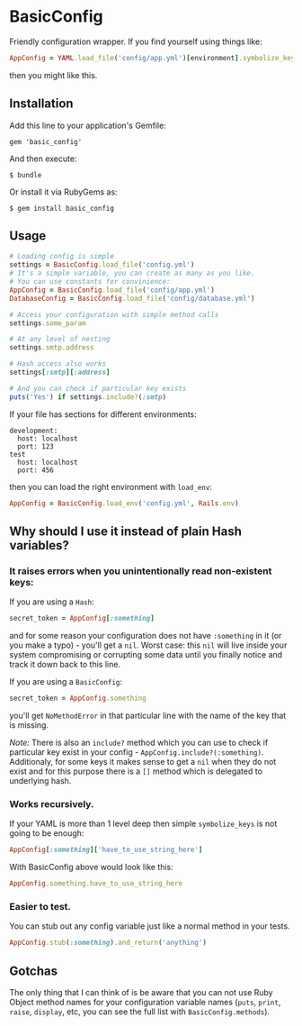 # BasicConfig

Friendly configuration wrapper. If you find yourself using things like:

```ruby
AppConfig = YAML.load_file('config/app.yml')[environment].symbolize_keys
```

then you might like this.

## Installation

Add this line to your application's Gemfile:

    gem 'basic_config'

And then execute:

    $ bundle

Or install it via RubyGems as:

    $ gem install basic_config

## Usage

```ruby
# Loading config is simple
settings = BasicConfig.load_file('config.yml')
# It's a simple variable, you can create as many as you like.
# You can use constants for convinience:
AppConfig = BasicConfig.load_file('config/app.yml')
DatabaseConfig = BasicConfig.load_file('config/database.yml')

# Access your configuration with simple method calls
settings.some_param

# At any level of nesting
settings.smtp.address

# Hash access also works
settings[:smtp][:address]

# And you can check if particular key exists
puts('Yes') if settings.include?(:smtp)
```

If your file has sections for different environments:
```
development:
  host: localhost
  port: 123
test
  host: localhost
  port: 456
```
then you can load the right environment with `load_env`:
```ruby
AppConfig = BasicConfig.load_env('config.yml', Rails.env)
```

## Why should I use it instead of plain Hash variables?

### It raises errors when you unintentionally read non-existent keys:

If you are using a `Hash`:
```ruby
secret_token = AppConfig[:something]
```
and for some reason your configuration does not have `:something` in it (or you
make a typo) - you'll get a `nil`. Worst case: this `nil` will live inside your system compromising
or corrupting some data until you finally notice and track it down back to this line.

If you are using a `BasicConfig`:
```ruby
secret_token = AppConfig.something
```
you'll get `NoMethodError` in that particular line with the name of the key that
is missing.

*Note:* There is also an `include?` method which you can use to check if
particular key exist in your config - `AppConfig.include?(:something)`.
Additionaly, for some keys it makes sense to get a `nil` when they do not exist and for this
purpose there is a `[]` method which is delegated to underlying hash.

### Works recursively.

If your YAML is more than 1 level deep then simple `symbolize_keys` is not going to be enough:
```ruby
AppConfig[:something]['have_to_use_string_here']
```

With BasicConfig above would look like this:
```ruby
AppConfig.something.have_to_use_string_here
```

### Easier to test.

You can stub out any config variable just like a normal method in your tests.

```ruby
AppConfig.stub(:something).and_return('anything')
```

## Gotchas

The only thing that I can think of is be aware that you can not use Ruby Object
method names for your configuration variable names (`puts`, `print`, `raise`,
`display`, etc, you can see the full list with `BasicConfig.methods`).
